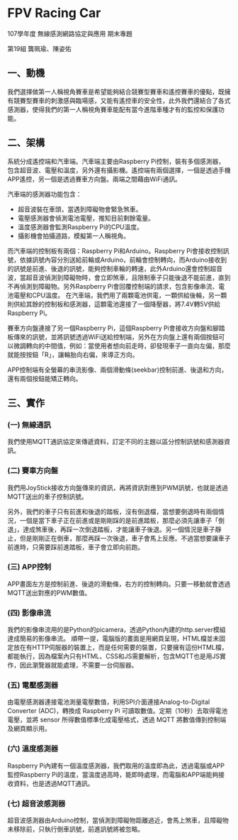 # FPV Racing Car
107學年度 無線感測網路協定與應用 期末專題

第19組 龔珮瑜、陳姿佑

## 一、動機
我們選擇做第一人稱視角賽車是希望能夠結合競賽型賽車和遙控賽車的優點，既擁有競賽型賽車的刺激感與臨場感，又能有遙控車的安全性，此外我們還結合了各式感測器，使得我們的第一人稱視角賽車能配有當今進階車種才有的監控和保護功能。

## 二、架構
系統分成遙控端和汽車端。汽車端主要由Raspberry Pi控制，裝有多個感測器，包含超音波、電壓和溫度，另外還有攝影機。遙控端有兩個選擇，一個是透過手機APP遙控，另一個是透過賽車方向盤。兩端之間藉由WiFi通訊。

汽車端的感測器功能包含：
* 超音波裝在車頭，當遇到障礙物會緊急煞車。
* 電壓感測器會偵測電池電壓，推知目前剩餘電量。
* 溫度感測器會監測Raspberry Pi的CPU溫度。
* 攝影機會拍攝道路，模擬第一人稱視角。

而汽車端的控制板有兩個：Raspberry Pi和Arduino。Raspberry Pi會接收控制訊號，依據訊號內容分別送給前輪或Arduino，前輪會控制轉向，而Arduino接收到的訊號是前進、後退的訊號，能夠控制車輪的轉速，此外Arduino還會控制超音波，當超音波偵測到障礙物時，會立即煞車，且限制車子只能後退不能前進，直到不再偵測到障礙物。另外Raspberry Pi會回覆控制端的請求，包含影像串流、電池電壓和CPU溫度。
在汽車端，我們用了兩顆電池供電，一顆供給後輪，另一顆則供給其餘的控制板和感測器，這顆電池還接了一個降壓器，將7.4V轉5V供給Raspberry Pi。

賽車方向盤連接了另一個Raspberry Pi，這個Raspberry Pi會接收方向盤和腳踏板傳來的訊號，並將訊號透過WiFi送給控制端，另外在方向盤上還有兩個按鈕可以微調轉向的中間值，例如：當使用者想向前走時，卻發現車子一直向左偏，那麼就能按按鈕「R」，讓輪胎向右偏，來導正方向。

APP控制端有全螢幕的串流影像、兩個滑動條(seekbar)控制前進、後退和方向，還有兩個按鈕能矯正轉向。

## 三、實作
### (一) 無線通訊
我們使用MQTT通訊協定來傳遞資料，訂定不同的主題以區分控制訊號和感測器資訊。
### (二) 賽車方向盤
我們用JoyStick接收方向盤傳來的資訊，再將資訊對應到PWM訊號，也就是透過MQTT送出的車子控制訊號。
 
另外，我們的車子只有前進和後退的踏板，沒有倒退檔，當想要倒退時有兩個情況，一個是當下車子正在前進或是剛剛踩的是前進踏板，那麼必須先讓車子「倒退」，達成煞車後，再踩一次倒退踏板，才能讓車子後退。另一個情況是車子靜止，但是剛剛正在倒車，那麼再踩一次後退，車子會馬上反應。不過當想要讓車子前進時，只需要踩前進踏板，車子會立即向前跑。

### (三) APP控制
APP畫面左方是控制前進、後退的滑動條，右方的控制轉向。只要一移動就會透過MQTT送出對應的PWM數值。

### (四) 影像串流
我們的影像串流用的是Python的picamera，透過Python內建的http.server模組達成簡易的影像串流。
順帶一提，電腦版的畫面是用網頁呈現，HTML檔並未固定放在有HTTP伺服器的裝置上，而是任何需要的裝置，只要擁有這份HTML檔，都能執行，因為檔案內只有HTML、CSS和JS需要解析，包含MQTT也是用JS實作，因此瀏覽器就能處理，不需要一台伺服器。

### (五) 電壓感測器
由電壓感測器連接電池測量電壓數值，利用SPI介面連接Analog-to-Digital Converter (ADC)，轉換成 Raspberry Pi 可讀取數值。定期（10秒）去取得電池電壓，並將 sensor 所得數值標準化成電壓格式，透過 MQTT 將數值傳到控制端及網頁顯示用。

### (六) 溫度感測器
Raspberry Pi內建有一個溫度感測器，我們取用的溫度即為此，透過電腦或APP監控Raspberry Pi的溫度，當溫度過高時，能即時處理，而電腦和APP端能夠接收資料，也是透過MQTT通訊。

### (七) 超音波感測器
超音波感測器由Arduino控制，當偵測到障礙物距離過近，會馬上煞車，且障礙物未移除前，只執行倒車訊號，前進訊號將被忽略。
